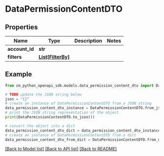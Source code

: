 # DataPermissionContentDTO


## Properties

Name | Type | Description | Notes
------------ | ------------- | ------------- | -------------
**account_id** | **str** |  | 
**filters** | [**List[FilterBy]**](FilterBy.md) |  | 

## Example

```python
from cm_python_openapi_sdk.models.data_permission_content_dto import DataPermissionContentDTO

# TODO update the JSON string below
json = "{}"
# create an instance of DataPermissionContentDTO from a JSON string
data_permission_content_dto_instance = DataPermissionContentDTO.from_json(json)
# print the JSON string representation of the object
print(DataPermissionContentDTO.to_json())

# convert the object into a dict
data_permission_content_dto_dict = data_permission_content_dto_instance.to_dict()
# create an instance of DataPermissionContentDTO from a dict
data_permission_content_dto_from_dict = DataPermissionContentDTO.from_dict(data_permission_content_dto_dict)
```
[[Back to Model list]](../README.md#documentation-for-models) [[Back to API list]](../README.md#documentation-for-api-endpoints) [[Back to README]](../README.md)


